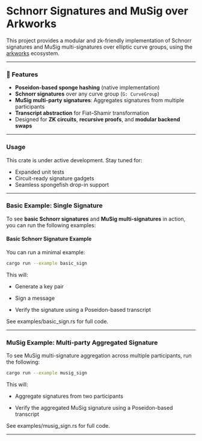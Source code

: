 # Schnorr Signatures and MuSig over Arkworks

This project provides a modular and zk-friendly implementation of Schnorr signatures and MuSig multi-signatures over elliptic curve groups, using the [arkworks](https://github.com/arkworks-rs) ecosystem.

---

### 🔧 Features

- **Poseidon-based sponge hashing** (native implementation)
- **Schnorr signatures** over any curve group (`G: CurveGroup`)
- **MuSig multi-party signatures**: Aggregates signatures from multiple participants
- **Transcript abstraction** for Fiat–Shamir transformation
- Designed for **ZK circuits**, **recursive proofs**, and **modular backend swaps**

---

### Usage

This crate is under active development. Stay tuned for:

- Expanded unit tests
- Circuit-ready signature gadgets
- Seamless spongefish drop-in support

---

### Basic Example: Single Signature

To see **basic Schnorr signatures** and **MuSig multi-signatures** in action, you can run the following examples:

#### Basic Schnorr Signature Example

You can run a minimal example:

```bash
cargo run --example basic_sign
```

This will:

- Generate a key pair

- Sign a message

- Verify the signature using a Poseidon-based transcript

See examples/basic_sign.rs for full code.

---

### MuSig Example: Multi-party Aggregated Signature

To see MuSig multi-signature aggregation across multiple participants, run the following:

```bash
cargo run --example musig_sign
```

This will:

- Aggregate signatures from two participants

- Verify the aggregated MuSig signature using a Poseidon-based transcript

See examples/musig_sign.rs for full code.

---

